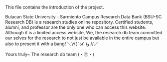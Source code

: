 This file contains the introduction of the project.

Bulacan State University - Sarmiento Campus Research Data Bank (BSU-SC Research DB) is a research studies online repository. Certified students, alumni, and professor are the only one who can access this website. Although it is a limited access website, We, the research db team committed our selves for the research to not just be available in the entire campus but also to present it with a bang! ＼\٩( 'ω' )و //／

Yours truly~ The research db team (・㉨・)